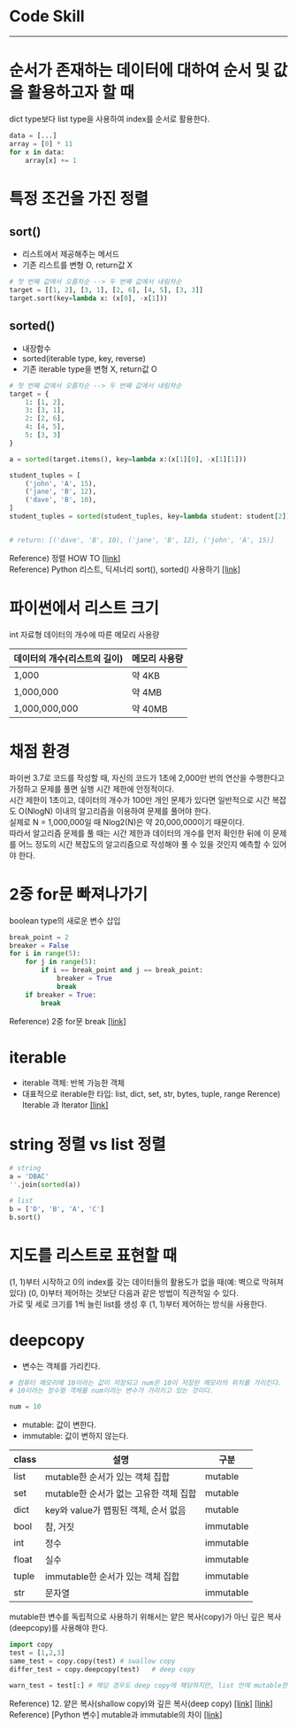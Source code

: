 # Code Skill

---

# 순서가 존재하는 데이터에 대하여 순서 및 값을 활용하고자 할 때
dict type보다 list type을 사용하여 index를 순서로 활용한다.

```python
data = [...]
array = [0] * 11
for x in data:
    array[x] += 1
```

# 특정 조건을 가진 정렬
## sort()
* 리스트에서 제공해주는 메서드
* 기존 리스트를 변형 O, return값 X
```python
# 첫 번째 값에서 오름차순 --> 두 번째 값에서 내림차순
target = [[1, 2], [3, 1], [2, 6], [4, 5], [3, 3]]
target.sort(key=lambda x: (x[0], -x[1]))
```

## sorted()
* 내장함수
* sorted(iterable type, key, reverse)
* 기존 iterable type을 변형 X, return값 O
```python
# 첫 번째 값에서 오름차순 --> 두 번째 값에서 내림차순
target = {
    1: [1, 2],
    3: [3, 1],
    2: [2, 6],
    4: [4, 5],
    5: [3, 3]
}

a = sorted(target.items(), key=lambda x:(x[1][0], -x[1][1]))
```
```python
student_tuples = [
    ('john', 'A', 15),
    ('jane', 'B', 12),
    ('dave', 'B', 10),
]
student_tuples = sorted(student_tuples, key=lambda student: student[2])   # sort by age


# return: [('dave', 'B', 10), ('jane', 'B', 12), ('john', 'A', 15)]
```
Reference) 정렬 HOW TO [[link]](https://docs.python.org/ko/3/howto/sorting.html) <br>
Reference) Python 리스트, 딕셔너리 sort(), sorted() 사용하기 [[link]](https://brownbears.tistory.com/484)



# 파이썬에서 리스트 크기
int 자료형 데이터의 개수에 따른 메모리 사용량

|데이터의 개수(리스트의 길이)|메모리 사용량|
|---|---|
|1,000|약 4KB|
|1,000,000|약 4MB|
|1,000,000,000|약 40MB|



# 채점 환경
파이썬 3.7로 코드를 작성할 때, 자신의 코드가 1초에 2,000만 번의 연산을 수행한다고 가정하고 문제를 풀면 실행 시간 제한에 안정적이다.<br>
시간 제한이 1초이고, 데이터의 개수가 100만 개인 문제가 있다면 일반적으로 시간 복잡도 O(NlogN) 이내의 알고리즘을 이용하여 문제를 풀어야 한다.<br>
실제로 N = 1,000,000일 때 Nlog2(N)은 약 20,000,000이기 때문이다.<br>
따라서 알고리즘 문제를 풀 때는 시간 제한과 데이터의 개수를 먼저 확인한 뒤에 이 문제를 어느 정도의 시간 복잡도의 알고리즘으로 작성해야 풀 수 있을 것인지 예측할 수 있어야 한다.



# 2중 for문 빠져나가기
boolean type의 새로운 변수 삽입
```python
break_point = 2
breaker = False
for i in range(5):
    for j in range(5):
        if i == break_point and j == break_point:
            breaker = True
            break
    if breaker = True:
        break
```
Reference) 2중 for문 break [[link]](https://gomguard.tistory.com/190)




# iterable
* iterable 객체: 반복 가능한 객체
* 대표적으로 iterable한 타입: list, dict, set, str, bytes, tuple, range
Rerence) Iterable 과 Iterator [[link]](https://wikidocs.net/16068)



# string 정렬 vs list 정렬
```python
# string
a = 'DBAC'
''.join(sorted(a))

# list
b = ['D', 'B', 'A', 'C']
b.sort()
```



# 지도를 리스트로 표현할 때
(1, 1)부터 시작하고 0의 index를 갖는 데이터들의 활용도가 없을 때(예: 벽으로 막혀져 있다) (0, 0)부터 제어하는 것보단 다음과 같은 방법이 직관적일 수 있다.<br>
가로 및 세로 크기를 1씩 늘린 list를 생성 후 (1, 1)부터 제어하는 방식을 사용한다.



# deepcopy
* 변수는 객체를 가리킨다.
```python
# 컴퓨터 메모리에 10이라는 값이 저장되고 num은 10이 저장된 메모리의 위치를 가리킨다.
# 10이라는 정수형 객체를 num이라는 변수가 가리키고 있는 것이다.

num = 10
```
* mutable: 값이 변한다.
* immutable: 값이 변하지 않는다.

|class|설명|구분|
|---|---|---|
|list|mutable한 순서가 있는 객체 집합|mutable|
|set|mutable한 순서가 없는 고유한 객체 집합|mutable|
|dict|key와 value가 맵핑된 객체, 순서 없음|mutable|
|bool|참, 거짓|immutable|
|int|정수|immutable|
|float|실수|immutable|
|tuple|immutable한 순서가 있는 객체 집합|immutable|
|str|문자열|immutable|

mutable한 변수를 독립적으로 사용하기 위해서는 얕은 복사(copy)가 아닌 깊은 복사(deepcopy)를 사용해야 한다.
```python
import copy
test = [1,2,3]
same_test = copy.copy(test) # swallow copy
differ_test = copy.deepcopy(test)   # deep copy

warn_test = test[:] # 해당 경우도 deep copy에 해당하지만, list 안에 mutable한 객체가 존재할 경우 문제가 될 수 있다.

```
Reference) 12. 얕은 복사(shallow copy)와 깊은 복사(deep copy) [[link]](https://suwoni-codelab.com/python%20%EA%B8%B0%EB%B3%B8/2018/03/02/Python-Basic-copy/) [[link]](https://wikidocs.net/16038) <br>
Reference) [Python 변수] mutable과 immutable의 차이 [[link]](https://ledgku.tistory.com/54)